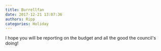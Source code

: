 ```yaml
---
title: Burrellfan
date: 2017-12-21 13:07:36
authors: Ripp
categories: Holiday
---
```


 I hope you will be reporting on the budget and all the good the council's doing!